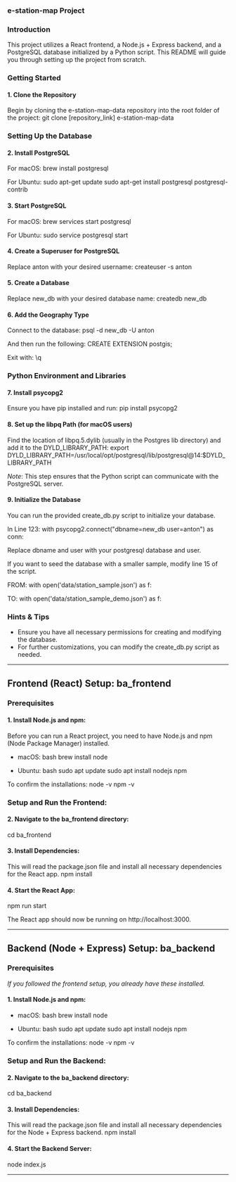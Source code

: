 ### e-station-map Project

### Introduction
This project utilizes a React frontend, a Node.js + Express backend, and a PostgreSQL database initialized by a Python script. This README will guide you through setting up the project from scratch.

### Getting Started

#### 1. Clone the Repository
Begin by cloning the e-station-map-data repository into the root folder of the project:
git clone [repository_link] e-station-map-data


### Setting Up the Database

#### 2. Install PostgreSQL

For macOS:
brew install postgresql


For Ubuntu:
sudo apt-get update
sudo apt-get install postgresql postgresql-contrib


#### 3. Start PostgreSQL

For macOS:
brew services start postgresql


For Ubuntu:
sudo service postgresql start


#### 4. Create a Superuser for PostgreSQL

Replace anton with your desired username:
createuser -s anton


#### 5. Create a Database

Replace new_db with your desired database name:
createdb new_db


#### 6. Add the Geography Type

Connect to the database:
psql -d new_db -U anton


And then run the following:
CREATE EXTENSION postgis;


Exit with:
\q


### Python Environment and Libraries

#### 7. Install psycopg2

Ensure you have pip installed and run:
pip install psycopg2


#### 8. Set up the libpq Path (for macOS users)

Find the location of libpq.5.dylib (usually in the Postgres lib directory) and add it to the DYLD_LIBRARY_PATH:
export DYLD_LIBRARY_PATH=/usr/local/opt/postgresql/lib/postgresql@14:$DYLD_LIBRARY_PATH

*Note*: This step ensures that the Python script can communicate with the PostgreSQL server.

#### 9. Initialize the Database
You can run the provided create_db.py script to initialize your database.

In Line 123:
with psycopg2.connect("dbname=new_db user=anton") as conn:

Replace dbname and user with your postgresql database and user.

If you want to seed the database with a smaller sample, modify line 15 of the script.

FROM: with open('data/station_sample.json') as f:

TO: with open('data/station_sample_demo.json') as f:

### Hints & Tips

- Ensure you have all necessary permissions for creating and modifying the database.
- For further customizations, you can modify the create_db.py script as needed.

---

## Frontend (React) Setup: ba_frontend

### Prerequisites

#### 1. Install Node.js and npm:

Before you can run a React project, you need to have Node.js and npm (Node Package Manager) installed.

- macOS:
  bash
  brew install node
  

- Ubuntu:
  bash
  sudo apt update
  sudo apt install nodejs npm
  

To confirm the installations:
node -v
npm -v


### Setup and Run the Frontend:

#### 2. Navigate to the ba_frontend directory:
cd ba_frontend


#### 3. Install Dependencies:
This will read the package.json file and install all necessary dependencies for the React app.
npm install


#### 4. Start the React App:
npm run start


The React app should now be running on http://localhost:3000.

---

## Backend (Node + Express) Setup: ba_backend

### Prerequisites

*If you followed the frontend setup, you already have these installed.*

#### 1. Install Node.js and npm:

- macOS:
  bash
  brew install node
  

- Ubuntu:
  bash
  sudo apt update
  sudo apt install nodejs npm
  

To confirm the installations:
node -v
npm -v


### Setup and Run the Backend:

#### 2. Navigate to the ba_backend directory:
cd ba_backend


#### 3. Install Dependencies:
This will read the package.json file and install all necessary dependencies for the Node + Express backend.
npm install


#### 4. Start the Backend Server:
node index.js


---